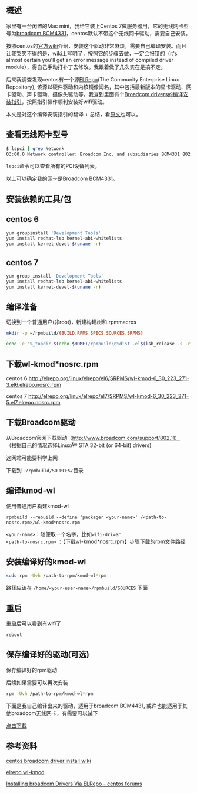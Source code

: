 [//title]:(centos-broadcom-wifi驱动安装)
[//englishTitle]:(install-broadcom-wifi-driver-on-centos)
[//category]:(centos,linux,tutorial)
[//tags]:(centos,wifi,driver,broadcom,mac)
[//createTime]:(20190318)
[//updateTime]:(20200318)

## 概述
家里有一台闲置的Mac mini，我给它装上Centos 7做服务器用，它的无线网卡型号为[broadcom BCM4331](https://www.broadcom.com/products/wireless/wireless-lan-infrastructure/bcm4331)，centos默认不带这个无线网卡驱动，需要自己安装。  

按照centos的[官方wiki](https://wiki.centos.org/HowTos/Laptops/Wireless/Broadcom)介绍，安装这个驱动非常麻烦，需要自己编译安装。而且让我哭笑不得的是，wiki上写明了，按照它的步骤去做，一定会报错的（it's almost certain you'll get an error message instead of compiled driver module），得自己手动打补丁去修改。我跟着做了几次实在是搞不定。  

后来我调查发现centos有一个源[ELRepo](https://elrepo.org/tiki/)(The Community Enterprise Linux Repository), 该源以硬件驱动和内核镜像闻名，其中包括最新版本的显卡驱动、网卡驱动、声卡驱动、摄像头驱动等。我查到里面有个[Broadcom drivers的编译安装指引](https://elrepo.org/tiki/wl-kmod)，按照指引操作顺利安装好wifi驱动。

本文是对这个编译安装指引的翻译 + 总结，看[原文](https://elrepo.org/tiki/wl-kmod)也可以。


## 查看无线网卡型号
``` bash
$ lspci | grep Network
03:00.0 Network controller: Broadcom Inc. and subsidiaries BCM4331 802.11a/b/g/n (rev 02)
```
`lspci`命令可以查看所有的PCI设备列表。  

以上可以确定我的网卡是Broadcom BCM4331。   

## 安装依赖的工具/包
## centos 6
``` bash
yum groupinstall 'Development Tools'
yum install redhat-lsb kernel-abi-whitelists
yum install kernel-devel-$(uname -r)
``` 

## centos 7
``` bash
yum group install 'Development Tools'
yum install redhat-lsb kernel-abi-whitelists
yum install kernel-devel-$(uname -r)
```

## 编译准备
切换到一个普通用户(非root)，新建构建树和.rpmmacros   
``` bash
mkdir -p ~/rpmbuild/{BUILD,RPMS,SPECS,SOURCES,SRPMS}

echo -e "%_topdir $(echo $HOME)/rpmbuild\n%dist .el$(lsb_release -s -r|cut -d"." -f1).local" >> ~/.rpmmacros
```

## 下载wl-kmod*nosrc.rpm
centos 6 http://elrepo.org/linux/elrepo/el6/SRPMS/wl-kmod-6_30_223_271-3.el6.elrepo.nosrc.rpm  

centos 7 http://elrepo.org/linux/elrepo/el7/SRPMS/wl-kmod-6_30_223_271-5.el7.elrepo.nosrc.rpm  

## 下载Broadcom驱动
从Broadcom官网下载驱动（http://www.broadcom.com/support/802.11） （根据自己的情况选择LinuxÂ® STA 32-bit (or 64-bit) drivers)  

这网站可能要科学上网  

下载到 `~/rpmbuild/SOURCES/`目录  

## 编译kmod-wl
使用普通用户构建kmod-wl  

``` 
rpmbuild --rebuild --define 'packager <your-name>' /<path-to-nosrc.rpm>/wl-kmod*nosrc.rpm
```

`<your-name>`：随便取一个名字，比如`wifi-driver`  
`<path-to-nosrc.rpm>` ：【下载wl-kmod*nosrc.rpm】步骤下载的rpm文件路径  

## 安装编译好的kmod-wl
``` bash 
sudo rpm -Uvh /path-to-rpm/kmod-wl*rpm
```

路径应该在 `/home/<your-user-name>/rpmbuild/SOURCES` 下面

## 重启
重启后可以看到有wifi了  
``` bash
reboot
``` 

## 保存编译好的驱动(可选) 
保存编译好的rpm驱动

后续如果需要可以再次安装  
``` bash
rpm -Uvh /path-to-rpm/kmod-wl*rpm
```

下面是我自己编译出来的驱动，适用于broadcom BCM4431, 或许也能适用于其他broadcom无线网卡，有需要可以试下  

[点击下载](https://cdn.liushiming.cn/kmod-wl-6_30_223_271-5.el7.local.x86_64.rpm)

## 参考资料
[centos broadcom driver install wiki](https://wiki.centos.org/HowTos/Laptops/Wireless/Broadcom)  

[elrepo wl-kmod](https://elrepo.org/tiki/wl-kmod)  

[Installing broadcom Drivers Via ELRepo - centos forums](https://forums.centos.org/viewtopic.php?t=65066)  